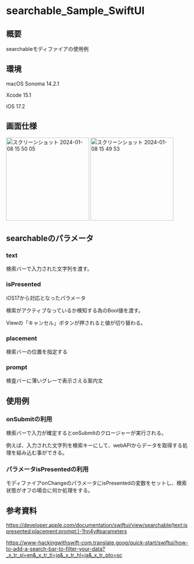 # searchable_Sample_SwiftUI

## 概要
 
searchableモディファイアの使用例

## 環境

macOS Sonoma 14.2.1

Xcode 15.1

iOS 17.2

## 画面仕様

<img width="227" alt="スクリーンショット 2024-01-08 15 50 05" src="https://github.com/ryokmra/searchable_Sample_SwiftUI/assets/41532442/f5f735fa-5733-486a-b575-ef3762d16c7f">  <img width="227" alt="スクリーンショット 2024-01-08 15 49 53" src="https://github.com/ryokmra/searchable_Sample_SwiftUI/assets/41532442/87cb6381-c5a3-4e8b-9969-7d0e938a3578">

## searchableのパラメータ

### text
検索バーで入力された文字列を渡す。

### isPresented
iOS17から対応となったパラメータ

検索がアクティブなっているか検知する為のBool値を渡す。

Viewの「キャンセル」ボタンが押されると値が切り替わる。

### placement
検索バーの位置を指定する

### prompt
検査バーに薄いグレーで表示さえる案内文

## 使用例

### onSubmitの利用

検索バーで入力が確定するとonSubmitのクロージャーが実行される。

例えば、入力された文字列を検索キーにして、webAPIからデータを取得する処理を組み込む事ができる。

### パラメータisPresentedの利用

モディファイアonChangeのパラメータにisPresentedの変数をセットし、検索状態がオフの場合に何か処理をする。

## 参考資料

https://developer.apple.com/documentation/swiftui/view/searchable(text:ispresented:placement:prompt:)-1hn4y#parameters

https://www-hackingwithswift-com.translate.goog/quick-start/swiftui/how-to-add-a-search-bar-to-filter-your-data?_x_tr_sl=en&_x_tr_tl=ja&_x_tr_hl=ja&_x_tr_pto=sc
